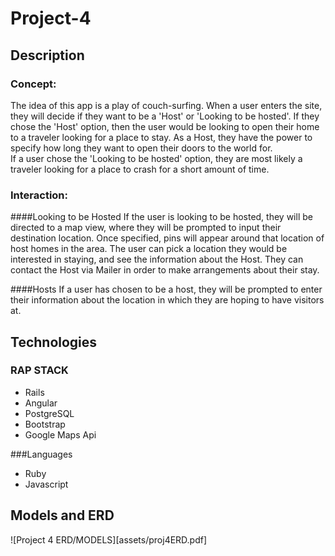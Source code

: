 # Project-4
## Description
### Concept:
The idea of this app is a play of couch-surfing. When a user enters the site, they will decide if they want to be a 'Host' or 'Looking to be hosted'. If they chose the 'Host' option, then the user would be looking to open their home to a traveler looking for a place to stay. As a Host, they have the power to specify how long they want to open their doors to the world for.
<br>
If a user chose the 'Looking to be hosted' option, they are most likely a traveler looking for a place to crash for a short amount of time.

### Interaction:
####Looking to be Hosted
If the user is looking to be hosted, they will be directed to a map view, where they will be prompted to input their destination location. Once specified, pins will appear around that location of host homes in the area. The user can pick a location they would be interested in staying, and see the information about the Host. They can contact the Host via Mailer in order to make arrangements about their stay.

####Hosts
If a user has chosen to be a host, they will be prompted to enter their information about the location in which they are hoping to have visitors at.

## Technologies
### RAP STACK
<ul>
  <li> Rails </li>
  <li> Angular </li>
  <li> PostgreSQL </li>
  <li> Bootstrap </li>
  <li> Google Maps Api </li>
</ul>
###Languages
<ul>
  <li> Ruby </li>
  <li> Javascript </li>
</ul>

## Models and ERD
![Project 4 ERD/MODELS][assets/proj4ERD.pdf]
